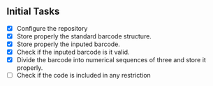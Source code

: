 ## Initial Tasks
- [x] Configure the repository
- [x] Store properly the standard barcode structure.
- [x] Store properly the inputed barcode.
- [x] Check if the inputed barcode is it valid.
- [x] Divide the barcode into numerical sequences of three and store it properly.
- [ ] Check if the code is included in any restriction
